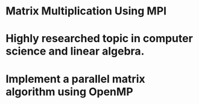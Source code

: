 # Matrix Multiplication Using MPI

# Highly researched topic in computer science and linear algebra.
# Implement a parallel matrix algorithm using OpenMP

